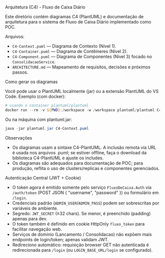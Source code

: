 Arquitetura (C4) - Fluxo de Caixa Diário

Este diretório contém diagramas C4 (PlantUML) e documentação de arquitetura para o sistema de Fluxo de Caixa Diário implementado como POC.

Arquivos:
- `C4-Context.puml` — Diagrama de Contexto (Nível 1).
- `C4-Container.puml` — Diagrama de Contêineres (Nível 2).
- `C4-Component.puml` — Diagrama de Componentes (Nível 3) focado no `ConsolidacaoService`.
- `ARCHITECTURE.md` — Mapeamento de requisitos, decisões e próximos passos.

Como gerar os diagramas

Você pode usar o PlantUML localmente (jar) ou a extensão PlantUML do VS Code. Exemplo (com docker):

```powershell
# usando o container plantuml/plantuml
docker run --rm -v ${PWD}:/workspace -w /workspace plantuml/plantuml C4-Context.puml
```

Ou na máquina com plantuml.jar:

```powershell
java -jar plantuml.jar C4-Context.puml
```

Observações
- Os diagramas usam a sintaxe C4-PlantUML. A inclusão remota via URL é usada nos arquivos .puml; se estiver offline, faça o download da biblioteca C4-PlantUML e ajuste os includes.
- Os diagramas são adequados para documentação de POC; para produção, reflita o uso de clusters/replicas e componentes gerenciados.

Autenticação Central (JWT + Cookie)

- O token agora é emitido somente pelo serviço `FluxoDeCaixa.Auth` via `/auth/token` (POST JSON { "username", "password" }) ou formulário em `/login`.
- Credenciais padrão (`ADMIN_USER`/`ADMIN_PASS`) podem ser sobrescritas por variáveis de ambiente.
- Segredo: `JWT_SECRET` (≥32 chars). Se menor, é preenchido (padding) apenas para dev.
- O token também é definido em cookie HttpOnly `fluxo_token` para facilitar navegação web.
- Serviços de domínio (Lancamento / Consolidacao) não expõem mais endpoints de login/token; apenas validam JWT.
- Redireciono automático: requisição browser GET não autenticada é redirecionada para `/login` (ou `LOGIN_BASE_URL/login` se configurado).
